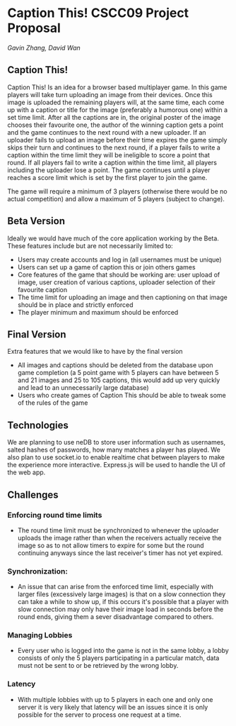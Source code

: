# **Caption This! CSCC09 Project Proposal**

*Gavin Zhang, David Wan*

## **Caption This!**

Caption This! Is an idea for a browser based multiplayer game. In this game players will take turn uploading an image from their devices. Once this image is uploaded the remaining players will, at the same time, each come up with a caption or title for the image (preferably a humorous one) within a set time limit. After all the captions are in, the original poster of the image chooses their favourite one, the author of the winning caption gets a point and the game continues to the next round with a new uploader. If an uploader fails to upload an image before their time expires the game simply skips their turn and continues to the next round, if a player fails to write a caption within the time limit they will be ineligible to score a point that round. If all players fail to write a caption within the time limit, all players including the uploader lose a point. The game continues until a player reaches a score limit which is set by the first player to join the game.

The game will require a minimum of 3 players (otherwise there would be no actual competition) and allow a maximum of 5 players (subject to change).

## **Beta Version**

Ideally we would have much of the core application working by the Beta. These features include but are not necessarily limited to:
* Users may create accounts and log in (all usernames must be unique)
* Users can set up a game of caption this or join others games
* Core features of the game that should be working are: user upload of image, user creation of various captions, uploader selection of their favourite caption
* The time limit for uploading an image and then captioning on that image should be in place and strictly enforced
* The player minimum and maximum should be enforced

## **Final Version**
Extra features that we would like to have by the final version
* All images and captions should be deleted from the database upon game completion (a 5 point game with 5 players can have between 5 and 21 images and 25 to 105 captions, this would add up very quickly and lead to an unnecessarily large database)
* Users who create games of Caption This should be able to tweak some of the rules of the game

## **Technologies**
We are planning to use neDB to store user information such as usernames, salted hashes of passwords, how many matches a player has played. We also plan to use socket.io to enable realtime chat between players to make the experience more interactive. Express.js will be used to handle the UI of the web app.

## **Challenges**
### Enforcing round time limits
* The round time limit must be synchronized to whenever the uploader uploads the image rather than when the receivers actually receive the image so as to not allow timers to expire for some but the round continuing anyways since the last receiver's timer has not yet expired.
### Synchronization:
* An issue that can arise from the enforced time limit, especially with larger files (excessively large images) is that on a slow connection they can take a while to show up, if this occurs it's possible that a player with slow connection may only have their image load in seconds before the round ends, giving them a sever disadvantage compared to others.
### Managing Lobbies
* Every user who is logged into the game is not in the same lobby, a lobby consists of only the 5 players participating in a particular match, data must not be sent to or be retrieved by the wrong lobby.
### Latency
* With multiple lobbies with up to 5 players in each one and only one server it is very likely that latency will be an issues since it is only possible for the server to process one request at a time.
